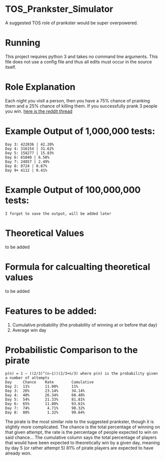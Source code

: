 # TOS_Prankster_Simulator
A suggested TOS role of prankster would be super overpowered.


# Running

This project requires python 3 and takes no command line arguments. This file does not use a config file and thus all edits must occur in the source itself.

# Role Explanation

Each night you visit a person, then you have a 75% chance of pranking them and a 25% chance of killing them. If you successfully prank 3 people you win. [here is the reddit thread](https://www.reddit.com/r/TownofSalemgame/comments/ca8o4d/i_hope_no_one_has_made_a_similar_role_idea_if/)

# Example Output of 1,000,000 tests:

```
Day 3: 422036 | 42.20%
Day 4: 316154 | 31.62%
Day 5: 158277 | 15.83%
Day 6: 65840 | 6.58%
Day 7: 24857 | 2.49%
Day 8: 8724 | 0.87%
Day 9+ 4112 | 0.41%
```

# Example Output of 100,000,000 tests:

```
I forgot to save the output, will be added later
```

# Theoretical Values
to be added
# Formula for calcualting theoretical values
to be added

# Features to be added:
1) Cumulative probability (the probability of winning at or before that day)
2) Average win day


# Probabilistic Comparison to the pirate

```
p(n) = 1 − ((2/3)^(n−1))(2/3+n/3) where p(n) is the probability given a number of attempts
Day     Chance    Rate        Cumulative
Day 2: 	11%       11.00%      11%
Day 3: 	26%       23.14%      34.14%
Day 4: 	40%       26.34%      60.48%
Day 5: 	54%       21.33%      81.81%
Day 6: 	65%       11.80%      93.61%
Day 7: 	74%        4.71%      98.32%
Day 8: 	80%        1.32%      99.64%
```

The pirate is the most similar role to the suggested prankster, though it is slightly more complicated. The chance is the total percentage of winning on that given attempt, the rate is the percentage of people expected to win on said chance... The cumulative column says the total percentage of players that would have been expected to theoretically win by a given day, meaning by day 5 (or rather attempt 5) 81% of pirate players are expected to have already won.
